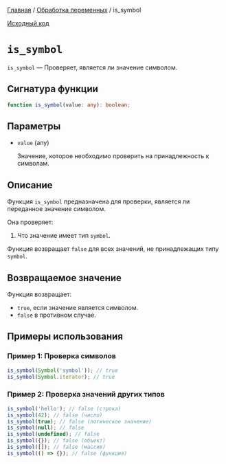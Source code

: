[Главная](../../README.md) / [Обработка переменных](../variables.md) / is_symbol

[Исходный код](../../src/variables/is_symbol.mjs)

# `is_symbol`

`is_symbol` &mdash; Проверяет, является ли значение символом.

## Сигнатура функции

```ts
function is_symbol(value: any): boolean;
```

## Параметры

-   `value` (any)

    Значение, которое необходимо проверить на принадлежность к символам.

## Описание

Функция `is_symbol` предназначена для проверки, является ли переданное значение символом.

Она проверяет:

1. Что значение имеет тип `symbol`.

Функция возвращает `false` для всех значений, не принадлежащих типу `symbol`.

## Возвращаемое значение

Функция возвращает:

-   `true`, если значение является символом.
-   `false` в противном случае.

## Примеры использования

### Пример 1: Проверка символов

```js
is_symbol(Symbol('symbol')); // true
is_symbol(Symbol.iterator); // true
```

### Пример 2: Проверка значений других типов

```js
is_symbol('hello'); // false (строка)
is_symbol(42); // false (число)
is_symbol(true); // false (логическое значение)
is_symbol(null); // false
is_symbol(undefined); // false
is_symbol({}); // false (объект)
is_symbol([]); // false (массив)
is_symbol(() => {}); // false (функция)
```
